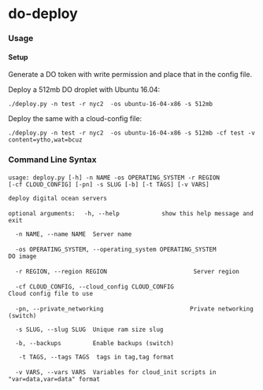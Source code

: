 # do-deploy

### Usage
  #### Setup 
   Generate a DO token with write permission and place that in the config file.

  Deploy a 512mb DO droplet with Ubuntu 16.04:
 
`./deploy.py -n test -r nyc2  -os ubuntu-16-04-x86 -s 512mb `

  Deploy the same with a cloud-config file:
  
  `./deploy.py -n test -r nyc2  -os ubuntu-16-04-x86 -s 512mb -cf test -v content=ytho,wat=bcuz`




### Command Line Syntax

 `usage: deploy.py [-h] -n NAME -os OPERATING_SYSTEM -r REGION`
`                 [-cf CLOUD_CONFIG] [-pn] -s SLUG [-b] [-t TAGS] [-v VARS]`

`deploy digital ocean servers`

`optional arguments:`
`  -h, --help            show this help message and exit`

`  -n NAME, --name NAME  Server name`

`  -os OPERATING_SYSTEM, --operating_system OPERATING_SYSTEM`
`                        DO image`

`  -r REGION, --region REGION`
`                        Server region`

`  -cf CLOUD_CONFIG, --cloud_config CLOUD_CONFIG`
`                        Cloud config file to use`

`  -pn, --private_networking`
`                        Private networking (switch)`

`  -s SLUG, --slug SLUG  Unique ram size slug`

`  -b, --backups         Enable backups (switch)`

`   -t TAGS, --tags TAGS  tags in tag,tag format`

`  -v VARS, --vars VARS  Variables for cloud_init scripts in`
`                        "var=data,var=data" format`
